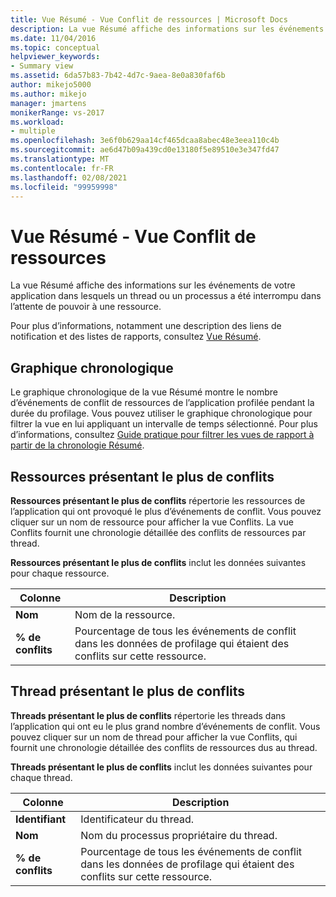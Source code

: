 ```yaml
---
title: Vue Résumé - Vue Conflit de ressources | Microsoft Docs
description: La vue Résumé affiche des informations sur les événements de votre application dans lesquels un thread ou un processus a été interrompu dans l’attente de pouvoir à une ressource.
ms.date: 11/04/2016
ms.topic: conceptual
helpviewer_keywords:
- Summary view
ms.assetid: 6da57b83-7b42-4d7c-9aea-8e0a830faf6b
author: mikejo5000
ms.author: mikejo
manager: jmartens
monikerRange: vs-2017
ms.workload:
- multiple
ms.openlocfilehash: 3e6f0b629aa14cf465dcaa8abec48e3eea110c4b
ms.sourcegitcommit: ae6d47b09a439cd0e13180f5e89510e3e347fd47
ms.translationtype: MT
ms.contentlocale: fr-FR
ms.lasthandoff: 02/08/2021
ms.locfileid: "99959998"
---
```

# <a name="summary-view---resource-contention-view"></a>Vue Résumé - Vue Conflit de ressources
La vue Résumé affiche des informations sur les événements de votre application dans lesquels un thread ou un processus a été interrompu dans l’attente de pouvoir à une ressource.

 Pour plus d’informations, notamment une description des liens de notification et des listes de rapports, consultez [Vue Résumé](../profiling/summary-view.md).

## <a name="timeline-graph"></a>Graphique chronologique
 Le graphique chronologique de la vue Résumé montre le nombre d’événements de conflit de ressources de l’application profilée pendant la durée du profilage. Vous pouvez utiliser le graphique chronologique pour filtrer la vue en lui appliquant un intervalle de temps sélectionné. Pour plus d’informations, consultez [Guide pratique pour filtrer les vues de rapport à partir de la chronologie Résumé](../profiling/how-to-filter-report-views-from-the-summary-timeline.md).

## <a name="most-contended-resources"></a>Ressources présentant le plus de conflits
 **Ressources présentant le plus de conflits** répertorie les ressources de l’application qui ont provoqué le plus d’événements de conflit. Vous pouvez cliquer sur un nom de ressource pour afficher la vue Conflits. La vue Conflits fournit une chronologie détaillée des conflits de ressources par thread.

 **Ressources présentant le plus de conflits** inclut les données suivantes pour chaque ressource.

|Colonne|Description|
|------------|-----------------|
|**Nom**|Nom de la ressource.|
|**% de conflits**|Pourcentage de tous les événements de conflit dans les données de profilage qui étaient des conflits sur cette ressource.|

## <a name="most-contended-thread"></a>Thread présentant le plus de conflits
 **Threads présentant le plus de conflits** répertorie les threads dans l’application qui ont eu le plus grand nombre d’événements de conflit. Vous pouvez cliquer sur un nom de thread pour afficher la vue Conflits, qui fournit une chronologie détaillée des conflits de ressources dus au thread.

 **Threads présentant le plus de conflits** inclut les données suivantes pour chaque thread.

|Colonne|Description|
|------------|-----------------|
|**Identifiant**|Identificateur du thread.|
|**Nom**|Nom du processus propriétaire du thread.|
|**% de conflits**|Pourcentage de tous les événements de conflit dans les données de profilage qui étaient des conflits sur cette ressource.|
